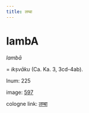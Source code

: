 ```yaml
---
title: लम्बा
---
```


# lambA

<i>lambā</i>  <div n="P" />= <i>ikṣvāku</i> (Ca. Ka. 3, 3cd-4ab).

lnum: 225

image: [597](https://www.sanskrit-lexicon.uni-koeln.de/scans/csl-apidev/servepdf.php?dict=snp&page=597)

cologne link: [लम्बा](https://sanskrit-lexicon.uni-koeln.de/scans/csl-apidev/getword.php?dict=snp&key=लम्बा)

